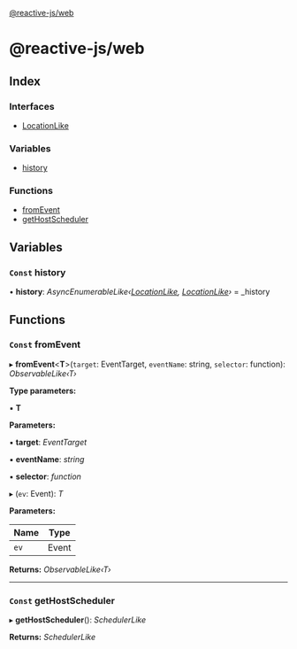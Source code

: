 [@reactive-js/web](README.md)

# @reactive-js/web

## Index

### Interfaces

* [LocationLike](interfaces/locationlike.md)

### Variables

* [history](README.md#const-history)

### Functions

* [fromEvent](README.md#const-fromevent)
* [getHostScheduler](README.md#const-gethostscheduler)

## Variables

### `Const` history

• **history**: *AsyncEnumerableLike‹[LocationLike](interfaces/locationlike.md), [LocationLike](interfaces/locationlike.md)›* =  _history

## Functions

### `Const` fromEvent

▸ **fromEvent**<**T**>(`target`: EventTarget, `eventName`: string, `selector`: function): *ObservableLike‹T›*

**Type parameters:**

▪ **T**

**Parameters:**

▪ **target**: *EventTarget*

▪ **eventName**: *string*

▪ **selector**: *function*

▸ (`ev`: Event): *T*

**Parameters:**

Name | Type |
------ | ------ |
`ev` | Event |

**Returns:** *ObservableLike‹T›*

___

### `Const` getHostScheduler

▸ **getHostScheduler**(): *SchedulerLike*

**Returns:** *SchedulerLike*
